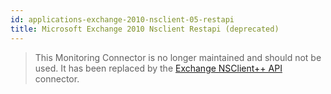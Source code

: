 ```yaml
---
id: applications-exchange-2010-nsclient-05-restapi
title: Microsoft Exchange 2010 Nsclient Restapi (deprecated)
---
```


> This Monitoring Connector is no longer maintained and should not be used. It has been replaced by the [Exchange NSClient++ API](applications-exchange-nsclient-restapi.md) connector.
